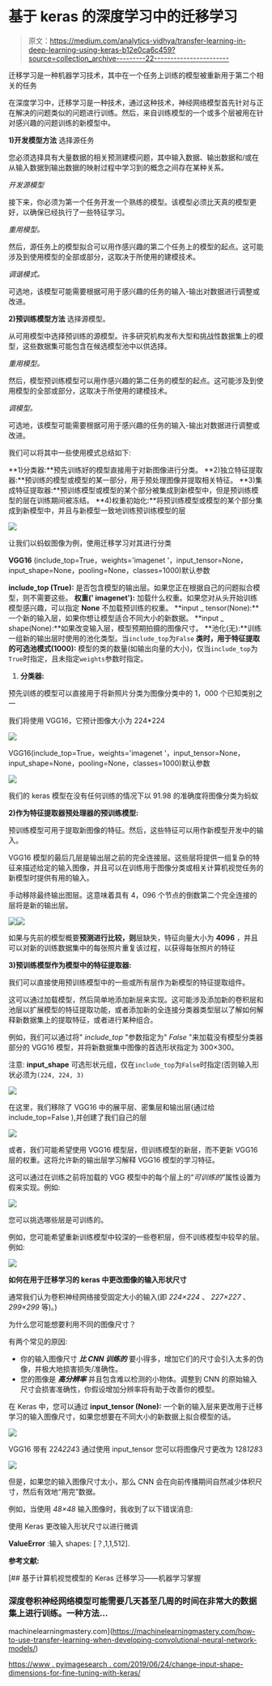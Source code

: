 # 基于 keras 的深度学习中的迁移学习

> 原文：<https://medium.com/analytics-vidhya/transfer-learning-in-deep-learning-using-keras-b12e0ca6c459?source=collection_archive---------22----------------------->

迁移学习是一种机器学习技术，其中在一个任务上训练的模型被重新用于第二个相关的任务

在深度学习中，迁移学习是一种技术，通过这种技术，神经网络模型首先针对与正在解决的问题类似的问题进行训练。然后，来自训练模型的一个或多个层被用在针对感兴趣的问题训练的新模型中。

**1)开发模型方法**
选择源任务

您必须选择具有大量数据的相关预测建模问题，其中输入数据、输出数据和/或在从输入数据到输出数据的映射过程中学习到的概念之间存在某种关系。

*开发源模型*

接下来，你必须为第一个任务开发一个熟练的模型。该模型必须比天真的模型更好，以确保已经执行了一些特征学习。

*重用模型。*

然后，源任务上的模型拟合可以用作感兴趣的第二个任务上的模型的起点。这可能涉及到使用模型的全部或部分，这取决于所使用的建模技术。

*调谐模式。*

可选地，该模型可能需要根据可用于感兴趣的任务的输入-输出对数据进行调整或改进。

**2)预训练模型方法**
选择源模型。

从可用模型中选择预训练的源模型。许多研究机构发布大型和挑战性数据集上的模型，这些数据集可能包含在候选模型池中以供选择。

*重用模型。*

然后，模型预训练模型可以用作感兴趣的第二任务的模型的起点。这可能涉及到使用模型的全部或部分，这取决于所使用的建模技术。

*调模型。*

可选地，该模型可能需要根据可用于感兴趣的任务的输入-输出对数据进行调整或改进。

我们可以将其中一些使用模式总结如下:

**1)分类器:**预先训练好的模型直接用于对新图像进行分类。
**2)独立特征提取器:**预训练的模型或模型的某一部分，用于预处理图像并提取相关特征。
**3)集成特征提取器:**预训练模型或模型的某个部分被集成到新模型中，但是预训练模型的层在训练期间被冻结。
**4)权重初始化:**将预训练模型或模型的某个部分集成到新模型中，并且与新模型一致地训练预训练模型的层

![](img/dd2a2a3f00b521328048f51dfa048e6c.png)

让我们以蚂蚁图像为例，使用迁移学习对其进行分类

**VGG16** (include_top=True，weights='imagenet '，input_tensor=None，input_shape=None，pooling=None，classes=1000)默认参数

**include_top (True):** 是否包含模型的输出层。如果您正在根据自己的问题拟合模型，则不需要这些。
**权重(' imagenet'):** 加载什么权重。如果您对从头开始训练模型感兴趣，可以指定 **None** 不加载预训练的权重。
**input _ tensor(None):**一个新的输入层，如果你想让模型适合不同大小的新数据。
**input _ shape(None):**如果改变输入层，模型预期拍摄的图像尺寸。
**池化(无):**训练一组新的输出层时使用的池化类型。当`include_top`为`False`
**类时，用于特征提取的可选池模式(1000):** 模型的类的数量(如输出向量的大小)，仅当`include_top`为`True`时指定，且未指定`weights`参数时指定。

1.  **分类器:**

预先训练的模型可以直接用于将新照片分类为图像分类中的 1，000 个已知类别之一

我们将使用 VGG16，它预计图像大小为 224*224

![](img/b1d801a1c1cbcac2f19327c21e443702.png)

VGG16(include_top=True，weights='imagenet '，input_tensor=None，input_shape=None，pooling=None，classes=1000)默认参数

![](img/8d25abfb88d9cf3411ba7f11f0e9007f.png)

我们的 keras 模型在没有任何训练的情况下以 91.98 的准确度将图像分类为蚂蚁

**2)作为特征提取器预处理器的预训练模型:**

预训练模型可用于提取新图像的特征。然后，这些特征可以用作新模型开发中的输入。

VGG16 模型的最后几层是输出层之前的完全连接层。这些层将提供一组复杂的特征来描述给定的输入图像，并且可以在训练用于图像分类或相关计算机视觉任务的新模型时提供有用的输入。

手动移除最终输出图层。这意味着具有 4，096 个节点的倒数第二个完全连接的层将是新的输出层。

![](img/f259b75153087cab07e7b1c95442f4bd.png)![](img/c5411a68e997fbc44bee2a271ec0485f.png)

如果与先前的模型概要**预测进行比较，则**层缺失，特征向量大小为 **4096** ，并且可以对新的训练数据集中的每张照片重复该过程，以获得每张照片的特征

**3)预训练模型作为模型中的特征提取器:**

我们可以直接使用预训练模型中的一些或所有层作为新模型的特征提取组件。

这可以通过加载模型，然后简单地添加新层来实现。这可能涉及添加新的卷积层和池层以扩展模型的特征提取功能，或者添加新的全连接分类器类型层以了解如何解释新数据集上的提取特征，或者进行某种组合。

例如，我们可以通过将" *include_top* "参数指定为" *False* "来加载没有模型分类器部分的 VGG16 模型，并将新数据集中图像的首选形状指定为 300×300。

注意: **input_shape** 可选形状元组，仅在`include_top`为`False`时指定(否则输入形状必须为`(224, 224, 3)`

![](img/122c929a7cd2eca0c249b7d9fe90906d.png)

在这里，我们移除了 VGG16 中的展平层、密集层和输出层(通过给 include_top=False ),并创建了我们自己的层

![](img/2104bb3bd98fca4a44bb72c29520d260.png)

或者，我们可能希望使用 VGG16 模型层，但训练模型的新层，而不更新 VGG16 层的权重。这将允许新的输出层学习解释 VGG16 模型的学习特征。

这可以通过在训练之前将加载的 VGG 模型中的每个层上的“*可训练的*”属性设置为假来实现。例如:

![](img/ead7759a878a7dc3d10ddcaecc3e33f6.png)

您可以挑选哪些层是可训练的。

例如，您可能希望重新训练模型中较深的一些卷积层，但不训练模型中较早的层。例如:

![](img/4b83c81329cebe1d22890c2e289d6bb2.png)

**如何在用于迁移学习的 keras 中更改图像的输入形状尺寸**

通常我们认为卷积神经网络接受固定大小的输入(即 *224×224* 、 *227×227* 、 *299×299* 等)。)

为什么您可能想要利用不同的图像尺寸？

有两个常见的原因:

*   你的输入图像尺寸 ***比 CNN 训练的*** 要小得多，增加它们的尺寸会引入太多的伪像，并极大地损害损失/准确性。
*   您的图像是 ***高分辨率*** 并且包含难以检测的小物体。调整到 CNN 的原始输入尺寸会损害准确性，你假设增加分辨率将有助于改善你的模型。

在 Keras 中，您可以通过 **input_tensor (None):** 一个新的输入层来更改用于迁移学习的输入图像尺寸，如果您想要在不同大小的新数据上拟合模型的话。

![](img/742ff71059f735a70f5a56511c0b77af.png)

VGG16 带有 224*224*3 通过使用 input_tensor 您可以将图像尺寸更改为 128*128*3

![](img/1fc61eef3c7e062e11f3a7d5dc436d39.png)

但是，如果您的输入图像尺寸太小，那么 CNN 会在向前传播期间自然减少体积尺寸，然后有效地“用完”数据。

例如，当使用 *48×48* 输入图像时，我收到了以下错误消息:

使用 Keras 更改输入形状尺寸以进行微调

**ValueError** :输入 shapes: [？,1,1,512].

**参考文献:**

[](https://machinelearningmastery.com/how-to-use-transfer-learning-when-developing-convolutional-neural-network-models/) [## 基于计算机视觉模型的 Keras 迁移学习——机器学习掌握

### 深度卷积神经网络模型可能需要几天甚至几周的时间在非常大的数据集上进行训练。一种方法…

machinelearningmastery.com](https://machinelearningmastery.com/how-to-use-transfer-learning-when-developing-convolutional-neural-network-models/) 

[https://www . pyimagesearch . com/2019/06/24/change-input-shape-dimensions-for-fine-tuning-with-keras/](https://www.pyimagesearch.com/2019/06/24/change-input-shape-dimensions-for-fine-tuning-with-keras/)